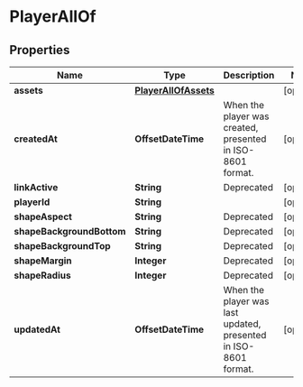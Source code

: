 

# PlayerAllOf


## Properties

| Name | Type | Description | Notes |
|------------ | ------------- | ------------- | -------------|
|**assets** | [**PlayerAllOfAssets**](PlayerAllOfAssets.md) |  |  [optional] |
|**createdAt** | **OffsetDateTime** | When the player was created, presented in ISO-8601 format. |  [optional] |
|**linkActive** | **String** | Deprecated |  [optional] |
|**playerId** | **String** |  |  [optional] |
|**shapeAspect** | **String** | Deprecated |  [optional] |
|**shapeBackgroundBottom** | **String** | Deprecated |  [optional] |
|**shapeBackgroundTop** | **String** | Deprecated |  [optional] |
|**shapeMargin** | **Integer** | Deprecated |  [optional] |
|**shapeRadius** | **Integer** | Deprecated |  [optional] |
|**updatedAt** | **OffsetDateTime** | When the player was last updated, presented in ISO-8601 format. |  [optional] |



